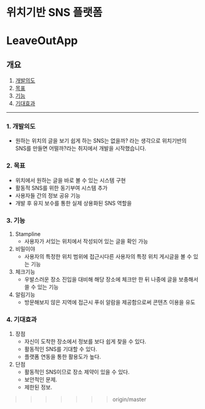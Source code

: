 # 위치기반 SNS 플랫폼
# LeaveOutApp
## 개요
1. [개발의도](#development)
2. [목표](#purpose)
3. [기능](#function)
4. [기대효과](#expectation)
------------------------------
### <a name="development">1. 개발의도
- 원하는 위치의 글을 보기 쉽게 하는 SNS는 없을까? 라는 생각으로 위치기반의 SNS를 만들면 어떨까?라는 취지에서 개발을 시작했습니다.

### <a name="purpose">2. 목표
 - 위치에서 원하는 글을 바로 볼 수 있는 시스템 구현
 - 활동적 SNS를 위한 동기부여 시스템 추가
 - 사용자들 간의 정보 공유 기능
 - 개발 후 유지 보수를 통한 실제 상용화된 SNS 역할을 
 
### <a name="function">3. 기능
  1) Stampline
     - 사용자가 서있는 위치에서 작성되어 있는 글을 확인 가능
  2) 비밀이야
     - 사용자의 특정한 위치 범위에 접근시다른 사용자의 특정 위치 게시글을 볼 수 있는 기능
  3) 체크기능
     - 우발스러운 장소 진입을 대비해 해당 장소에 체크만 한 뒤 나중에 글을 보충해서 쓸 수 있는 기능
  4) 알림기능
     - 방문해보지 않은 지역에 접근시 푸쉬 알람을 제공함으로써 콘텐츠 이용을 유도
     
### <a name="expectation">4. 기대효과
 1) 장점 
    - 자신이 도착한 장소에서 정보를 보다 쉽게 찾을 수 있다.
    - 활동적인 SNS를 기대할 수 있다.
    - 플랫폼 연동을 통한 활용도가 높다.
 2) 단점
    - 활동적인 SNS이므로 장소 제약이 있을 수 있다.
    - 보안적인 문제.
    - 제한된 정보.
>>>>>>> origin/master




